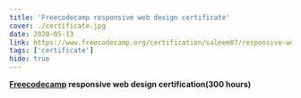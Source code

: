 ```yaml
---
title: 'Freecodecamp responsive web design certificate'
cover: ./certificate.jpg
date: 2020-05-13
link: https://www.freecodecamp.org/certification/saleem07/responsive-web-design
tags: ['certificate']
hide: true
---
```


**[Freecodecamp](freecodecamp.org) responsive web design certification(300 hours)**
